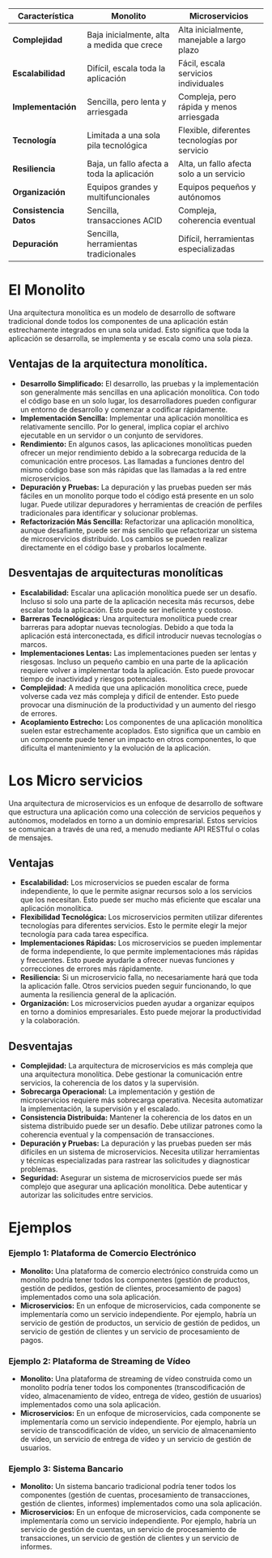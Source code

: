 |Característica|Monolito|Microservicios|
|---|---|---|
|**Complejidad**|Baja inicialmente, alta a medida que crece|Alta inicialmente, manejable a largo plazo|
|**Escalabilidad**|Difícil, escala toda la aplicación|Fácil, escala servicios individuales|
|**Implementación**|Sencilla, pero lenta y arriesgada|Compleja, pero rápida y menos arriesgada|
|**Tecnología**|Limitada a una sola pila tecnológica|Flexible, diferentes tecnologías por servicio|
|**Resiliencia**|Baja, un fallo afecta a toda la aplicación|Alta, un fallo afecta solo a un servicio|
|**Organización**|Equipos grandes y multifuncionales|Equipos pequeños y autónomos|
|**Consistencia Datos**|Sencilla, transacciones ACID|Compleja, coherencia eventual|
|**Depuración**|Sencilla, herramientas tradicionales|Difícil, herramientas especializadas|
# El Monolito
Una arquitectura monolítica es un modelo de desarrollo de software tradicional donde todos los componentes de una aplicación están estrechamente integrados en una sola unidad. Esto significa que toda la aplicación se desarrolla, se implementa y se escala como una sola pieza.

## Ventajas de la arquitectura monolítica.
- **Desarrollo Simplificado:** El desarrollo, las pruebas y la implementación son generalmente más sencillas en una aplicación monolítica. Con todo el código base en un solo lugar, los desarrolladores pueden configurar un entorno de desarrollo y comenzar a codificar rápidamente.
- **Implementación Sencilla:** Implementar una aplicación monolítica es relativamente sencillo. Por lo general, implica copiar el archivo ejecutable en un servidor o un conjunto de servidores.
- **Rendimiento:** En algunos casos, las aplicaciones monolíticas pueden ofrecer un mejor rendimiento debido a la sobrecarga reducida de la comunicación entre procesos. Las llamadas a funciones dentro del mismo código base son más rápidas que las llamadas a la red entre microservicios.
- **Depuración y Pruebas:** La depuración y las pruebas pueden ser más fáciles en un monolito porque todo el código está presente en un solo lugar. Puede utilizar depuradores y herramientas de creación de perfiles tradicionales para identificar y solucionar problemas.
- **Refactorización Más Sencilla:** Refactorizar una aplicación monolítica, aunque desafiante, puede ser más sencillo que refactorizar un sistema de microservicios distribuido. Los cambios se pueden realizar directamente en el código base y probarlos localmente.


## Desventajas de arquitecturas monolíticas
- **Escalabilidad:** Escalar una aplicación monolítica puede ser un desafío. Incluso si solo una parte de la aplicación necesita más recursos, debe escalar toda la aplicación. Esto puede ser ineficiente y costoso.
- **Barreras Tecnológicas:** Una arquitectura monolítica puede crear barreras para adoptar nuevas tecnologías. Debido a que toda la aplicación está interconectada, es difícil introducir nuevas tecnologías o marcos.
- **Implementaciones Lentas:** Las implementaciones pueden ser lentas y riesgosas. Incluso un pequeño cambio en una parte de la aplicación requiere volver a implementar toda la aplicación. Esto puede provocar tiempo de inactividad y riesgos potenciales.
- **Complejidad:** A medida que una aplicación monolítica crece, puede volverse cada vez más compleja y difícil de entender. Esto puede provocar una disminución de la productividad y un aumento del riesgo de errores.
- **Acoplamiento Estrecho:** Los componentes de una aplicación monolítica suelen estar estrechamente acoplados. Esto significa que un cambio en un componente puede tener un impacto en otros componentes, lo que dificulta el mantenimiento y la evolución de la aplicación.

# Los Micro servicios
Una arquitectura de microservicios es un enfoque de desarrollo de software que estructura una aplicación como una colección de servicios pequeños y autónomos, modelados en torno a un dominio empresarial. Estos servicios se comunican a través de una red, a menudo mediante API RESTful o colas de mensajes.

## Ventajas
- **Escalabilidad:** Los microservicios se pueden escalar de forma independiente, lo que le permite asignar recursos solo a los servicios que los necesitan. Esto puede ser mucho más eficiente que escalar una aplicación monolítica.
- **Flexibilidad Tecnológica:** Los microservicios permiten utilizar diferentes tecnologías para diferentes servicios. Esto le permite elegir la mejor tecnología para cada tarea específica.
- **Implementaciones Rápidas:** Los microservicios se pueden implementar de forma independiente, lo que permite implementaciones más rápidas y frecuentes. Esto puede ayudarle a ofrecer nuevas funciones y correcciones de errores más rápidamente.
- **Resiliencia:** Si un microservicio falla, no necesariamente hará que toda la aplicación falle. Otros servicios pueden seguir funcionando, lo que aumenta la resiliencia general de la aplicación.
- **Organización:** Los microservicios pueden ayudar a organizar equipos en torno a dominios empresariales. Esto puede mejorar la productividad y la colaboración.

## Desventajas
- **Complejidad:** La arquitectura de microservicios es más compleja que una arquitectura monolítica. Debe gestionar la comunicación entre servicios, la coherencia de los datos y la supervisión.
- **Sobrecarga Operacional:** La implementación y gestión de microservicios requiere más sobrecarga operativa. Necesita automatizar la implementación, la supervisión y el escalado.
- **Consistencia Distribuida:** Mantener la coherencia de los datos en un sistema distribuido puede ser un desafío. Debe utilizar patrones como la coherencia eventual y la compensación de transacciones.
- **Depuración y Pruebas:** La depuración y las pruebas pueden ser más difíciles en un sistema de microservicios. Necesita utilizar herramientas y técnicas especializadas para rastrear las solicitudes y diagnosticar problemas.
- **Seguridad:** Asegurar un sistema de microservicios puede ser más complejo que asegurar una aplicación monolítica. Debe autenticar y autorizar las solicitudes entre servicios.


# Ejemplos
### Ejemplo 1: Plataforma de Comercio Electrónico
- **Monolito:** Una plataforma de comercio electrónico construida como un monolito podría tener todos los componentes (gestión de productos, gestión de pedidos, gestión de clientes, procesamiento de pagos) implementados como una sola aplicación.
- **Microservicios:** En un enfoque de microservicios, cada componente se implementaría como un servicio independiente. Por ejemplo, habría un servicio de gestión de productos, un servicio de gestión de pedidos, un servicio de gestión de clientes y un servicio de procesamiento de pagos.

### Ejemplo 2: Plataforma de Streaming de Vídeo
- **Monolito:** Una plataforma de streaming de vídeo construida como un monolito podría tener todos los componentes (transcodificación de vídeo, almacenamiento de vídeo, entrega de vídeo, gestión de usuarios) implementados como una sola aplicación.
- **Microservicios:** En un enfoque de microservicios, cada componente se implementaría como un servicio independiente. Por ejemplo, habría un servicio de transcodificación de vídeo, un servicio de almacenamiento de vídeo, un servicio de entrega de vídeo y un servicio de gestión de usuarios.

### Ejemplo 3: Sistema Bancario
- **Monolito:** Un sistema bancario tradicional podría tener todos los componentes (gestión de cuentas, procesamiento de transacciones, gestión de clientes, informes) implementados como una sola aplicación.
- **Microservicios:** En un enfoque de microservicios, cada componente se implementaría como un servicio independiente. Por ejemplo, habría un servicio de gestión de cuentas, un servicio de procesamiento de transacciones, un servicio de gestión de clientes y un servicio de informes.



